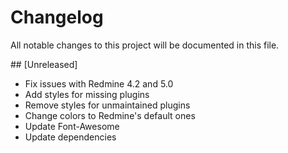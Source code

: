 # Changelog

All notable changes to this project will be documented in this file.

## [Unreleased]

- Fix issues with Redmine 4.2 and 5.0
- Add styles for missing plugins
- Remove styles for unmaintained plugins
- Change colors to Redmine's default ones
- Update Font-Awesome
- Update dependencies
